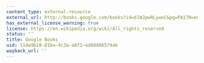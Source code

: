 ```yaml
---
content_type: external-resource
external_url: http://books.google.com/books?id=6lWJpwRLywoC&pg=PA170=onepage
has_external_license_warning: true
license: https://en.wikipedia.org/wiki/All_rights_reserved
status: ''
title: Google Books
uid: 514a9b18-81ba-4c3a-a6f2-ed6848b574ab
wayback_url: ''
---
```

